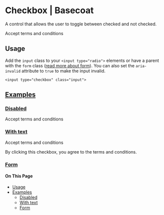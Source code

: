 # Checkbox | Basecoat

A control that allows the user to toggle between checked and not checked.

Accept terms and conditions

## Usage

Add the `input` class to your `<input type="radio">` elements or have a parent with the `form` class ([read more about form](/components/form)). You can also set the `aria-invalid` attribute to `true` to make the input invalid.

```
<input type="checkbox" class="input">
```

## [Examples](#examples)

### [Disabled](#example-disabled)

Accept terms and conditions

### [With text](#example-with-text)

Accept terms and conditions

By clicking this checkbox, you agree to the terms and conditions.

### [Form](#example-form)

#### On This Page

-   [Usage](#usage)
-   [Examples](#examples)
    -   [Disabled](#example-disabled)
    -   [With text](#example-with-text)
    -   [Form](#example-form)
